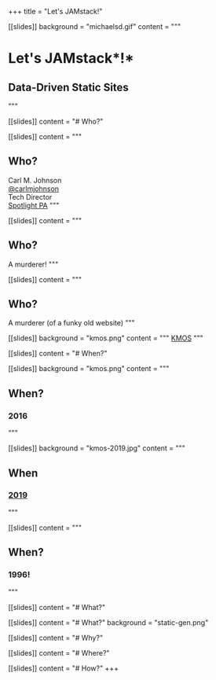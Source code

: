 +++
title = "Let's JAMstack!"

[[slides]]
background = "michaelsd.gif"
content = """
# Let's JAMstack*!*
## Data-Driven Static Sites
"""

[[slides]]
content = "# Who?"

[[slides]]
content = """
## Who?
Carl M. Johnson <br>
[@carlmjohnson](https://twitter.com/carlmjohnson) <br>
Tech Director <br>
[Spotlight PA](https://www.spotlightpa.org)
"""

[[slides]]
content = """
## Who?
A murderer!
"""

[[slides]]
content = """
## Who?
A murderer (of a funky old website)
"""

[[slides]]
background = "kmos.png"
content = """
[KMOS](http://web.archive.org/web/20160408195347/http://www.kmos.org/)
"""

[[slides]]
content = "# When?"

[[slides]]
background = "kmos.png"
content = """
## When?
### 2016
"""

[[slides]]
background = "kmos-2019.jpg"
content = """
## When
### [2019](https://www.kmos.org/)
"""

[[slides]]
content = """
## When?
### 1996!
"""

[[slides]]
content = "# What?"

[[slides]]
content = "# What?"
background = "static-gen.png"

[[slides]]
content = "# Why?"

[[slides]]
content = "# Where?"

[[slides]]
content = "# How?"
+++
